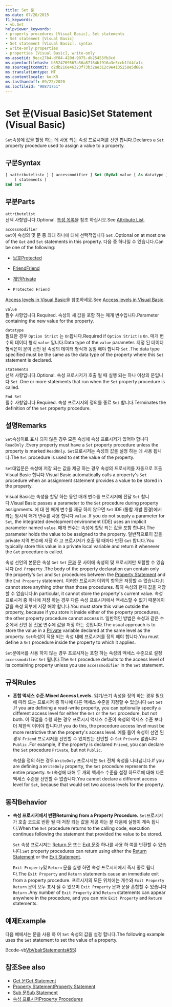 ```yaml
---
title: Set 문
ms.date: 07/20/2015
f1_keywords:
- vb.Set
helpviewer_keywords:
- property procedures [Visual Basic], Set statements
- Set statement [Visual Basic]
- Set statement [Visual Basic], syntax
- write-only properties
- properties [Visual Basic], write-only
ms.assetid: 9ecc27b4-df84-420d-9075-db25455fb3cd
ms.openlocfilehash: b3524769567a56a87184bf916a3e5ccb1fd4fa1c
ms.sourcegitcommit: d2db216e46323f73b32ae312c9e4135258e5d68e
ms.translationtype: MT
ms.contentlocale: ko-KR
ms.lasthandoff: 09/22/2020
ms.locfileid: "90871751"
---
```

# <a name="set-statement-visual-basic"></a><span data-ttu-id="12eb2-102">Set 문(Visual Basic)</span><span class="sxs-lookup"><span data-stu-id="12eb2-102">Set Statement (Visual Basic)</span></span>

<span data-ttu-id="12eb2-103">`Set`속성에 값을 할당 하는 데 사용 되는 속성 프로시저를 선언 합니다.</span><span class="sxs-lookup"><span data-stu-id="12eb2-103">Declares a `Set` property procedure used to assign a value to a property.</span></span>  
  
## <a name="syntax"></a><span data-ttu-id="12eb2-104">구문</span><span class="sxs-lookup"><span data-stu-id="12eb2-104">Syntax</span></span>  
  
```vb  
[ <attributelist> ] [ accessmodifier ] Set (ByVal value [ As datatype ])  
    [ statements ]  
End Set  
```  
  
## <a name="parts"></a><span data-ttu-id="12eb2-105">부분</span><span class="sxs-lookup"><span data-stu-id="12eb2-105">Parts</span></span>  

 `attributelist`  
 <span data-ttu-id="12eb2-106">선택 사항입니다.</span><span class="sxs-lookup"><span data-stu-id="12eb2-106">Optional.</span></span> <span data-ttu-id="12eb2-107">[특성 목록](attribute-list.md)을 참조 하십시오.</span><span class="sxs-lookup"><span data-stu-id="12eb2-107">See [Attribute List](attribute-list.md).</span></span>  
  
 `accessmodifier`  
 <span data-ttu-id="12eb2-108">`Get`이 속성의 및 문 중 최대 하나에 대해 선택적입니다 `Set` .</span><span class="sxs-lookup"><span data-stu-id="12eb2-108">Optional on at most one of the `Get` and `Set` statements in this property.</span></span> <span data-ttu-id="12eb2-109">다음 중 하나일 수 있습니다.</span><span class="sxs-lookup"><span data-stu-id="12eb2-109">Can be one of the following:</span></span>  
  
- [<span data-ttu-id="12eb2-110">보호</span><span class="sxs-lookup"><span data-stu-id="12eb2-110">Protected</span></span>](../modifiers/protected.md)  
  
- [<span data-ttu-id="12eb2-111">Friend</span><span class="sxs-lookup"><span data-stu-id="12eb2-111">Friend</span></span>](../modifiers/friend.md)  
  
- [<span data-ttu-id="12eb2-112">개인</span><span class="sxs-lookup"><span data-stu-id="12eb2-112">Private</span></span>](../modifiers/private.md)  
  
- `Protected Friend`  
  
 <span data-ttu-id="12eb2-113">[Access levels in Visual Basic](../../programming-guide/language-features/declared-elements/access-levels.md)을 참조하세요.</span><span class="sxs-lookup"><span data-stu-id="12eb2-113">See [Access levels in Visual Basic](../../programming-guide/language-features/declared-elements/access-levels.md).</span></span>  
  
 `value`  
 <span data-ttu-id="12eb2-114">필수 사항입니다.</span><span class="sxs-lookup"><span data-stu-id="12eb2-114">Required.</span></span> <span data-ttu-id="12eb2-115">속성의 새 값을 포함 하는 매개 변수입니다.</span><span class="sxs-lookup"><span data-stu-id="12eb2-115">Parameter containing the new value for the property.</span></span>  
  
 `datatype`  
 <span data-ttu-id="12eb2-116">필요한 경우 `Option Strict` 는 `On`합니다.</span><span class="sxs-lookup"><span data-stu-id="12eb2-116">Required if `Option Strict` is `On`.</span></span> <span data-ttu-id="12eb2-117">매개 변수의 데이터 형식 `value` 입니다.</span><span class="sxs-lookup"><span data-stu-id="12eb2-117">Data type of the `value` parameter.</span></span> <span data-ttu-id="12eb2-118">지정 된 데이터 형식은이 문이 선언 된 속성의 데이터 형식과 동일 해야 합니다 `Set` .</span><span class="sxs-lookup"><span data-stu-id="12eb2-118">The data type specified must be the same as the data type of the property where this `Set` statement is declared.</span></span>  
  
 `statements`  
 <span data-ttu-id="12eb2-119">선택 사항입니다.</span><span class="sxs-lookup"><span data-stu-id="12eb2-119">Optional.</span></span> <span data-ttu-id="12eb2-120">속성 프로시저가 호출 될 때 실행 되는 하나 이상의 문입니다 `Set` .</span><span class="sxs-lookup"><span data-stu-id="12eb2-120">One or more statements that run when the `Set` property procedure is called.</span></span>  
  
 `End Set`  
 <span data-ttu-id="12eb2-121">필수 사항입니다.</span><span class="sxs-lookup"><span data-stu-id="12eb2-121">Required.</span></span> <span data-ttu-id="12eb2-122">속성 프로시저의 정의를 종료 `Set` 합니다.</span><span class="sxs-lookup"><span data-stu-id="12eb2-122">Terminates the definition of the `Set` property procedure.</span></span>  
  
## <a name="remarks"></a><span data-ttu-id="12eb2-123">설명</span><span class="sxs-lookup"><span data-stu-id="12eb2-123">Remarks</span></span>  

 <span data-ttu-id="12eb2-124">`Set`속성이로 표시 되지 않은 경우 모든 속성에 속성 프로시저가 있어야 합니다 `ReadOnly` .</span><span class="sxs-lookup"><span data-stu-id="12eb2-124">Every property must have a `Set` property procedure unless the property is marked `ReadOnly`.</span></span> <span data-ttu-id="12eb2-125">`Set`프로시저는 속성의 값을 설정 하는 데 사용 됩니다.</span><span class="sxs-lookup"><span data-stu-id="12eb2-125">The `Set` procedure is used to set the value of the property.</span></span>  
  
 <span data-ttu-id="12eb2-126">`Set`대입문은 속성에 저장 되는 값을 제공 하는 경우 속성의 프로시저를 자동으로 호출 Visual Basic 합니다.</span><span class="sxs-lookup"><span data-stu-id="12eb2-126">Visual Basic automatically calls a property's `Set` procedure when an assignment statement provides a value to be stored in the property.</span></span>  
  
 <span data-ttu-id="12eb2-127">Visual Basic는 속성을 할당 하는 동안 매개 변수를 프로시저에 전달 `Set` 합니다.</span><span class="sxs-lookup"><span data-stu-id="12eb2-127">Visual Basic passes a parameter to the `Set` procedure during property assignments.</span></span> <span data-ttu-id="12eb2-128">에 대 한 매개 변수를 제공 하지 않으면 `Set` IDE (통합 개발 환경)에서 라는 암시적 매개 변수를 사용 합니다 `value` .</span><span class="sxs-lookup"><span data-stu-id="12eb2-128">If you do not supply a parameter for `Set`, the integrated development environment (IDE) uses an implicit parameter named `value`.</span></span> <span data-ttu-id="12eb2-129">매개 변수는 속성에 할당 되는 값을 포함 합니다.</span><span class="sxs-lookup"><span data-stu-id="12eb2-129">The parameter holds the value to be assigned to the property.</span></span> <span data-ttu-id="12eb2-130">일반적으로이 값을 private 지역 변수에 저장 하 고 프로시저가 호출 될 때마다 반환 `Get` 합니다.</span><span class="sxs-lookup"><span data-stu-id="12eb2-130">You typically store this value in a private local variable and return it whenever the `Get` procedure is called.</span></span>  
  
 <span data-ttu-id="12eb2-131">속성 선언의 본문은 속성 `Get` `Set` [문과](property-statement.md) 문 사이에 속성의 및 프로시저만 포함할 수 있습니다 `End Property` .</span><span class="sxs-lookup"><span data-stu-id="12eb2-131">The body of the property declaration can contain only the property's `Get` and `Set` procedures between the [Property Statement](property-statement.md) and the `End Property` statement.</span></span> <span data-ttu-id="12eb2-132">이러한 프로시저 이외의 항목은 저장할 수 없습니다.</span><span class="sxs-lookup"><span data-stu-id="12eb2-132">It cannot store anything other than those procedures.</span></span> <span data-ttu-id="12eb2-133">특히 속성의 현재 값을 저장할 수 없습니다.</span><span class="sxs-lookup"><span data-stu-id="12eb2-133">In particular, it cannot store the property's current value.</span></span> <span data-ttu-id="12eb2-134">속성 프로시저 중 하나에 저장 하는 경우 다른 속성 프로시저에서 액세스할 수 없기 때문에이 값을 속성 외부에 저장 해야 합니다.</span><span class="sxs-lookup"><span data-stu-id="12eb2-134">You must store this value outside the property, because if you store it inside either of the property procedures, the other property procedure cannot access it.</span></span> <span data-ttu-id="12eb2-135">일반적인 방법은 속성과 같은 수준에서 선언 된 [전용](../modifiers/private.md) 변수에 값을 저장 하는 것입니다.</span><span class="sxs-lookup"><span data-stu-id="12eb2-135">The usual approach is to store the value in a [Private](../modifiers/private.md) variable declared at the same level as the property.</span></span> <span data-ttu-id="12eb2-136">`Set`속성이 적용 되는 속성 내에 프로시저를 정의 해야 합니다.</span><span class="sxs-lookup"><span data-stu-id="12eb2-136">You must define a `Set` procedure inside the property to which it applies.</span></span>  
  
 <span data-ttu-id="12eb2-137">`Set`문에서를 사용 하지 않는 경우 프로시저는 포함 하는 속성의 액세스 수준으로 설정 `accessmodifier` `Set` 됩니다.</span><span class="sxs-lookup"><span data-stu-id="12eb2-137">The `Set` procedure defaults to the access level of its containing property unless you use `accessmodifier` in the `Set` statement.</span></span>  
  
## <a name="rules"></a><span data-ttu-id="12eb2-138">규칙</span><span class="sxs-lookup"><span data-stu-id="12eb2-138">Rules</span></span>  
  
- <span data-ttu-id="12eb2-139">**혼합 액세스 수준.**</span><span class="sxs-lookup"><span data-stu-id="12eb2-139">**Mixed Access Levels.**</span></span> <span data-ttu-id="12eb2-140">읽기/쓰기 속성을 정의 하는 경우 필요에 따라 또는 프로시저 중 하나에 다른 액세스 수준을 지정할 수 있습니다 `Get` `Set` .</span><span class="sxs-lookup"><span data-stu-id="12eb2-140">If you are defining a read-write property, you can optionally specify a different access level for either the `Get` or the `Set` procedure, but not both.</span></span> <span data-ttu-id="12eb2-141">이 작업을 수행 하는 경우 프로시저 액세스 수준이 속성의 액세스 수준 보다 더 제한적 이어야 합니다.</span><span class="sxs-lookup"><span data-stu-id="12eb2-141">If you do this, the procedure access level must be more restrictive than the property's access level.</span></span> <span data-ttu-id="12eb2-142">예를 들어 속성이 선언 된 경우 `Friend` 프로시저를 선언할 수 있지만는 선언할 수 `Set` `Private` 없습니다 `Public` .</span><span class="sxs-lookup"><span data-stu-id="12eb2-142">For example, if the property is declared `Friend`, you can declare the `Set` procedure `Private`, but not `Public`.</span></span>  
  
     <span data-ttu-id="12eb2-143">속성을 정의 하는 경우 `WriteOnly` 프로시저는 `Set` 전체 속성을 나타냅니다.</span><span class="sxs-lookup"><span data-stu-id="12eb2-143">If you are defining a `WriteOnly` property, the `Set` procedure represents the entire property.</span></span> <span data-ttu-id="12eb2-144">`Set`속성에 대해 두 개의 액세스 수준을 설정 하므로에 대해 다른 액세스 수준을 선언할 수 없습니다.</span><span class="sxs-lookup"><span data-stu-id="12eb2-144">You cannot declare a different access level for `Set`, because that would set two access levels for the property.</span></span>  
  
## <a name="behavior"></a><span data-ttu-id="12eb2-145">동작</span><span class="sxs-lookup"><span data-stu-id="12eb2-145">Behavior</span></span>  
  
- <span data-ttu-id="12eb2-146">**속성 프로시저에서 반환**</span><span class="sxs-lookup"><span data-stu-id="12eb2-146">**Returning from a Property Procedure.**</span></span> <span data-ttu-id="12eb2-147">`Set`프로시저가 호출 코드로 반환 될 때 저장 되는 값을 제공 하는 문 다음에 실행이 계속 됩니다.</span><span class="sxs-lookup"><span data-stu-id="12eb2-147">When the `Set` procedure returns to the calling code, execution continues following the statement that provided the value to be stored.</span></span>  
  
     <span data-ttu-id="12eb2-148">`Set` 속성 프로시저는 [Return 문](return-statement.md) 또는 [Exit 문](exit-statement.md)중 하나를 사용 하 여를 반환할 수 있습니다.</span><span class="sxs-lookup"><span data-stu-id="12eb2-148">`Set` property procedures can return using either the [Return Statement](return-statement.md) or the [Exit Statement](exit-statement.md).</span></span>  
  
     <span data-ttu-id="12eb2-149">`Exit Property`및 `Return` 문을 실행 하면 속성 프로시저에서 즉시 종료 됩니다.</span><span class="sxs-lookup"><span data-stu-id="12eb2-149">The `Exit Property` and `Return` statements cause an immediate exit from a property procedure.</span></span> <span data-ttu-id="12eb2-150">프로시저의 모든 위치에는 개수와 `Exit Property` `Return` 문이 모두 표시 될 수 있으며 `Exit Property` 문과 문을 혼합할 수 있습니다 `Return` .</span><span class="sxs-lookup"><span data-stu-id="12eb2-150">Any number of `Exit Property` and `Return` statements can appear anywhere in the procedure, and you can mix `Exit Property` and `Return` statements.</span></span>  
  
## <a name="example"></a><span data-ttu-id="12eb2-151">예제</span><span class="sxs-lookup"><span data-stu-id="12eb2-151">Example</span></span>  

 <span data-ttu-id="12eb2-152">다음 예에서는 문을 사용 하 여 `Set` 속성의 값을 설정 합니다.</span><span class="sxs-lookup"><span data-stu-id="12eb2-152">The following example uses the `Set` statement to set the value of a property.</span></span>  
  
 [!code-vb[VbVbalrStatements#55](~/samples/snippets/visualbasic/VS_Snippets_VBCSharp/VbVbalrStatements/VB/Class1.vb#55)]  
  
## <a name="see-also"></a><span data-ttu-id="12eb2-153">참조</span><span class="sxs-lookup"><span data-stu-id="12eb2-153">See also</span></span>

- [<span data-ttu-id="12eb2-154">Get 문</span><span class="sxs-lookup"><span data-stu-id="12eb2-154">Get Statement</span></span>](get-statement.md)
- [<span data-ttu-id="12eb2-155">Property Statement</span><span class="sxs-lookup"><span data-stu-id="12eb2-155">Property Statement</span></span>](property-statement.md)
- [<span data-ttu-id="12eb2-156">Sub 문</span><span class="sxs-lookup"><span data-stu-id="12eb2-156">Sub Statement</span></span>](sub-statement.md)
- [<span data-ttu-id="12eb2-157">속성 프로시저</span><span class="sxs-lookup"><span data-stu-id="12eb2-157">Property Procedures</span></span>](../../programming-guide/language-features/procedures/property-procedures.md)
